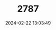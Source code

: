 ---
title: "2787"
category: "Bettongia tropica"
draft: false
date: 2024-02-22 13:03:49
languages:
  German: ["Nördliches Bürstenkänguru", "Nördliches Rattenkänguru"]
  English: ["Northern Bettong"]
---